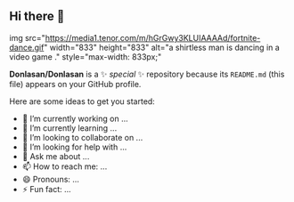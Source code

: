 ## Hi there 👋
img src="https://media1.tenor.com/m/hGrGwy3KLUIAAAAd/fortnite-dance.gif" width="833" height="833" alt="a shirtless man is dancing in a video game ." style="max-width: 833px;"


**Donlasan/Donlasan** is a ✨ _special_ ✨ repository because its `README.md` (this file) appears on your GitHub profile.

Here are some ideas to get you started:

- 🔭 I’m currently working on ...
- 🌱 I’m currently learning ...
- 👯 I’m looking to collaborate on ...
- 🤔 I’m looking for help with ...
- 💬 Ask me about ...
- 📫 How to reach me: ...
- 😄 Pronouns: ...
- ⚡ Fun fact: ...


